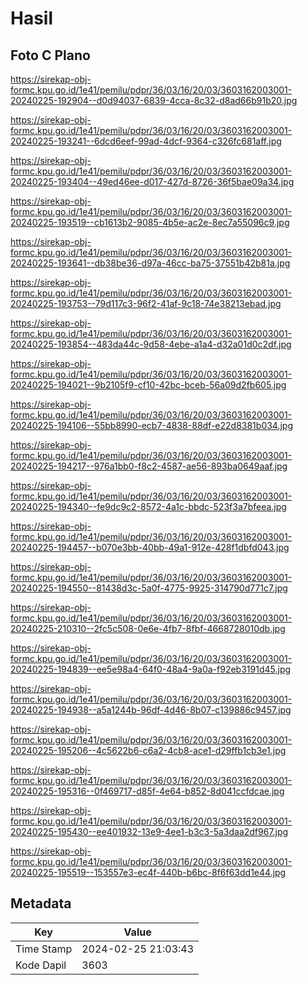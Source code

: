 # Hasil

## Foto C Plano

https://sirekap-obj-formc.kpu.go.id/1e41/pemilu/pdpr/36/03/16/20/03/3603162003001-20240225-192904--d0d94037-6839-4cca-8c32-d8ad66b91b20.jpg

https://sirekap-obj-formc.kpu.go.id/1e41/pemilu/pdpr/36/03/16/20/03/3603162003001-20240225-193241--6dcd6eef-99ad-4dcf-9364-c326fc681aff.jpg

https://sirekap-obj-formc.kpu.go.id/1e41/pemilu/pdpr/36/03/16/20/03/3603162003001-20240225-193404--49ed46ee-d017-427d-8726-36f5bae09a34.jpg

https://sirekap-obj-formc.kpu.go.id/1e41/pemilu/pdpr/36/03/16/20/03/3603162003001-20240225-193519--cb1613b2-9085-4b5e-ac2e-8ec7a55096c9.jpg

https://sirekap-obj-formc.kpu.go.id/1e41/pemilu/pdpr/36/03/16/20/03/3603162003001-20240225-193641--db38be36-d97a-46cc-ba75-37551b42b81a.jpg

https://sirekap-obj-formc.kpu.go.id/1e41/pemilu/pdpr/36/03/16/20/03/3603162003001-20240225-193753--79d117c3-96f2-41af-9c18-74e38213ebad.jpg

https://sirekap-obj-formc.kpu.go.id/1e41/pemilu/pdpr/36/03/16/20/03/3603162003001-20240225-193854--483da44c-9d58-4ebe-a1a4-d32a01d0c2df.jpg

https://sirekap-obj-formc.kpu.go.id/1e41/pemilu/pdpr/36/03/16/20/03/3603162003001-20240225-194021--9b2105f9-cf10-42bc-bceb-56a09d2fb605.jpg

https://sirekap-obj-formc.kpu.go.id/1e41/pemilu/pdpr/36/03/16/20/03/3603162003001-20240225-194106--55bb8990-ecb7-4838-88df-e22d8381b034.jpg

https://sirekap-obj-formc.kpu.go.id/1e41/pemilu/pdpr/36/03/16/20/03/3603162003001-20240225-194217--976a1bb0-f8c2-4587-ae56-893ba0649aaf.jpg

https://sirekap-obj-formc.kpu.go.id/1e41/pemilu/pdpr/36/03/16/20/03/3603162003001-20240225-194340--fe9dc9c2-8572-4a1c-bbdc-523f3a7bfeea.jpg

https://sirekap-obj-formc.kpu.go.id/1e41/pemilu/pdpr/36/03/16/20/03/3603162003001-20240225-194457--b070e3bb-40bb-49a1-912e-428f1dbfd043.jpg

https://sirekap-obj-formc.kpu.go.id/1e41/pemilu/pdpr/36/03/16/20/03/3603162003001-20240225-194550--81438d3c-5a0f-4775-9925-314790d771c7.jpg

https://sirekap-obj-formc.kpu.go.id/1e41/pemilu/pdpr/36/03/16/20/03/3603162003001-20240225-210310--2fc5c508-0e6e-4fb7-8fbf-4668728010db.jpg

https://sirekap-obj-formc.kpu.go.id/1e41/pemilu/pdpr/36/03/16/20/03/3603162003001-20240225-194839--ee5e98a4-64f0-48a4-9a0a-f92eb3191d45.jpg

https://sirekap-obj-formc.kpu.go.id/1e41/pemilu/pdpr/36/03/16/20/03/3603162003001-20240225-194938--a5a1244b-96df-4d46-8b07-c139886c9457.jpg

https://sirekap-obj-formc.kpu.go.id/1e41/pemilu/pdpr/36/03/16/20/03/3603162003001-20240225-195206--4c5622b6-c6a2-4cb8-ace1-d29ffb1cb3e1.jpg

https://sirekap-obj-formc.kpu.go.id/1e41/pemilu/pdpr/36/03/16/20/03/3603162003001-20240225-195316--0f469717-d85f-4e64-b852-8d041ccfdcae.jpg

https://sirekap-obj-formc.kpu.go.id/1e41/pemilu/pdpr/36/03/16/20/03/3603162003001-20240225-195430--ee401932-13e9-4ee1-b3c3-5a3daa2df967.jpg

https://sirekap-obj-formc.kpu.go.id/1e41/pemilu/pdpr/36/03/16/20/03/3603162003001-20240225-195519--153557e3-ec4f-440b-b6bc-8f6f63dd1e44.jpg


## Metadata

| Key        | Value               |
| ---------- | ------------------- |
| Time Stamp | 2024-02-25 21:03:43 |
| Kode Dapil | 3603                |



